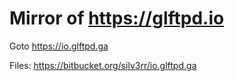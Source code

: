 # Mirror of https://glftpd.io

Goto https://io.glftpd.ga

Files: https://bitbucket.org/silv3rr/io.glftpd.ga

